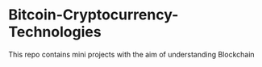 # Bitcoin-Cryptocurrency-Technologies
This repo contains mini projects with the aim of understanding Blockchain
